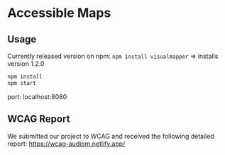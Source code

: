 # Accessible Maps

## Usage

Currently released version on npm: `npm install visualmapper` => installs version 1.2.0

```bash
npm install
npm start
```
port: localhost:8080

## WCAG Report
We submitted our project to WCAG and received the following detailed report:
https://wcag-audiom.netlify.app/

